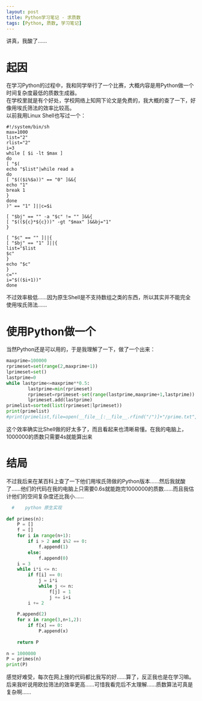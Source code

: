```yaml
---
layout: post
title: Python学习笔记 - 求质数
tags: [Python, 质数, 学习笔记]
--- 
```


  讲真，我酸了……<!--more-->
  
# 起因
  在学习Python的过程中，我和同学举行了一个比赛，大概内容是用Python做一个时间复杂度最低的质数生成器。   
  在学校里就是有个好处，学校网络上知网下论文是免费的，我大概的查了一下，好像用埃氏筛法的效率比较高。   
  以前我用Linux Shell也写过一个：
```shell
#!/system/bin/sh
max=1000
list="2"
rlist="2"
i=3
while [ $i -lt $max ]
do
[ "$(
echo "$list"|while read a
do
[ "$(($i%$a))" == "0" ]&&{
echo "1"
break 1
}
done
)" == "1" ]||c=$i

[ "$bj" == "" -a "$c" != "" ]&&{
[ "$((${c}*${c}))" -gt "$max" ]&&bj="1"
}

[ "$c" == "" ]||{
[ "$bj" == "1" ]||{
list="$list
$c"
}
echo "$c"
}
c=""
i="$(($i+1))"
done
```
  不过效率极低……因为原生Shell是不支持数组之类的东西，所以其实并不能完全使用埃氏筛法……   
  
# 使用Python做一个
  当然Python还是可以用的，于是我理解了一下，做了一个出来：
```python
maxprime=100000
rprimeset=set(range(2,maxprime+1))
lprimeset=set()
lastprime=0
while lastprime<=maxprime**0.5:
        lastprime=min(rprimeset)
        rprimeset=rprimeset-set(range(lastprime,maxprime+1,lastprime))
        lprimeset.add(lastprime)
primelist=sorted(list(rprimeset|lprimeset))
print(primelist)
#print(primelist,file=open(__file__[:__file__.rfind("/")]+"/prime.txt",'w+'))
```
  这个效率确实比Shell做的好太多了，而且看起来也清晰易懂。在我的电脑上，1000000的质数只需要4s就能算出来   
  
# 结局
  不过我后来在某百科上查了一下他们用埃氏筛做的Python版本……然后我就酸了……他们的代码在我的电脑上只需要0.6s就能跑完1000000的质数……而且我估计他们的空间复杂度还比我小……
```python
  #    python 原生实现
 
def primes(n):
    P = []
    f = []
    for i in range(n+1):
        if i > 2 and i%2 == 0:
            f.append(1)
        else:
            f.append(0)
    i = 3
    while i*i <= n:
        if f[i] == 0:
            j = i*i
            while j <= n:
                f[j] = 1
                j += i+i
        i += 2
 
    P.append(2)
    for x in range(3,n+1,2):
        if f[x] == 0:
            P.append(x)
 
    return P
 
n = 1000000
P = primes(n)
print(P)
```
  感觉好难受，每次在网上搜的代码都比我写的好……算了，反正我也是在学习嘛。   
  后来我听说用欧拉筛法的效率更高……可惜我看完后不太理解……质数算法可真是复杂啊……

